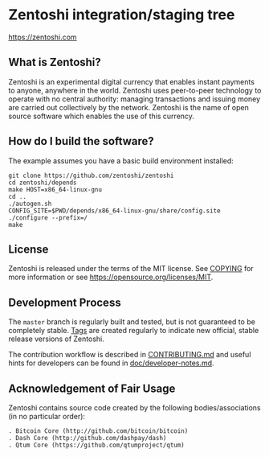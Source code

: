 Zentoshi integration/staging tree
=================================

https://zentoshi.com


What is Zentoshi?
----------------

Zentoshi is an experimental digital currency that enables instant payments to
anyone, anywhere in the world. Zentoshi uses peer-to-peer technology to operate
with no central authority: managing transactions and issuing money are carried
out collectively by the network. Zentoshi is the name of open source
software which enables the use of this currency.


How do I build the software?
----------------------------

The example assumes you have a basic build environment installed:


    git clone https://github.com/zentoshi/zentoshi
    cd zentoshi/depends
    make HOST=x86_64-linux-gnu
    cd ..
    ./autogen.sh
    CONFIG_SITE=$PWD/depends/x86_64-linux-gnu/share/config.site ./configure --prefix=/
    make


License
-------

Zentoshi is released under the terms of the MIT license. See [COPYING](COPYING) for more
information or see https://opensource.org/licenses/MIT.


Development Process
-------------------

The `master` branch is regularly built and tested, but is not guaranteed to be
completely stable. [Tags](https://github.com/zentoshi/zentoshi/tags) are created
regularly to indicate new official, stable release versions of Zentoshi.

The contribution workflow is described in [CONTRIBUTING.md](CONTRIBUTING.md)
and useful hints for developers can be found in [doc/developer-notes.md](doc/developer-notes.md).


Acknowledgement of Fair Usage
-----------------------------

Zentoshi contains source code created by the following bodies/associations (in no particular order):

    . Bitcoin Core (http://github.com/bitcoin/bitcoin)
    . Dash Core (http://github.com/dashpay/dash)
    . Qtum Core (https://github.com/qtumproject/qtum)

